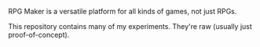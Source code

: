 RPG Maker is a versatile platform for all kinds of games, not just RPGs.

This repository contains many of my experiments. They're raw (usually just proof-of-concept).
